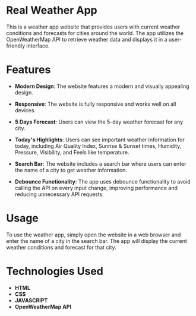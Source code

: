 # Real Weather App

This is a weather app website that provides users with current weather conditions and forecasts for cities around the world. The app utilizes the OpenWeatherMap API to retrieve weather data and displays it in a user-friendly interface.

# Features

* **Modern Design**: The website features a modern and visually appealing design.

* **Responsive**: The website is fully responsive and works well on all devices.

* **5 Days Forecast**: Users can view the 5-day weather forecast for any city.

* **Today's Highlights**: Users can see important weather information for today, including Air Quality Index, Sunrise & Sunset times, Humidity, Pressure, Visibility, and Feels like temperature.

* **Search Bar**: The website includes a search bar where users can enter the name of a city to get weather information.

* **Debounce Functionality**: The app uses debounce functionality to avoid calling the API on every input change, improving performance and reducing unnecessary API requests.

# Usage

To use the weather app, simply open the website in a web browser and enter the name of a city in the search bar. The app will display the current weather conditions and forecast for that city.

# Technologies Used

* **HTML**
* **CSS**
* **JAVASCRIPT**
* **OpenWeatherMap API**



